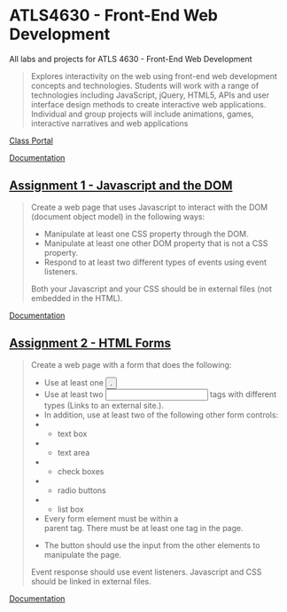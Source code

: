 # ATLS4630 - Front-End Web Development
All labs and projects for ATLS 4630 - Front-End Web Development

> Explores interactivity on the web using front-end web development concepts and technologies. Students will work with a range of technologies including JavaScript, jQuery, HTML5, APIs and user interface design methods to create interactive web applications. Individual and group projects will include animations, games, interactive narratives and web applications

[Class Portal](https://creative.colorado.edu/~chko6454/atls4630/project1/)

[Documentation](https://charliekoepke.wordpress.com/projects/atls-4630-web-front-end-development/)

## [Assignment 1 - Javascript and the DOM](https://creative.colorado.edu/~chko6454/atls4630/assignment1/)

> Create a web page that uses Javascript to interact with the DOM (document object model) in the following ways:
>
>- Manipulate at least one CSS property through the DOM.
>- Manipulate at least one other DOM property that is not a CSS property.
>- Respond to at least two different types of events using event listeners.
>
>Both your Javascript and your CSS should be in external files (not embedded in the HTML).

[Documentation](https://charliekoepke.wordpress.com/2022/09/13/lab-javascript-and-the-dom/)

## [Assignment 2 - HTML Forms]()

> Create a web page with a form that does the following:
>
>- Use at least one <button>.
>- Use at least two <input> tags with different types (Links to an external site.).
>- In addition, use at least two of the following other form controls:
>- - text box
>- - text area
>- - check boxes
>- - radio buttons
>- - list box
>- Every form element must be within a <form> parent tag. There must be at least one <form> tag in the page.
>- The button should use the input from the other elements to manipulate the page.
>
>Event response should use event listeners. Javascript and CSS should be linked in external files.

[Documentation]()